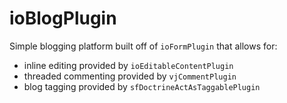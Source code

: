 ioBlogPlugin
============

Simple blogging platform built off of `ioFormPlugin` that allows for:

 * inline editing provided by `ioEditableContentPlugin`
 * threaded commenting provided by `vjCommentPlugin`
 * blog tagging provided by `sfDoctrineActAsTaggablePlugin`